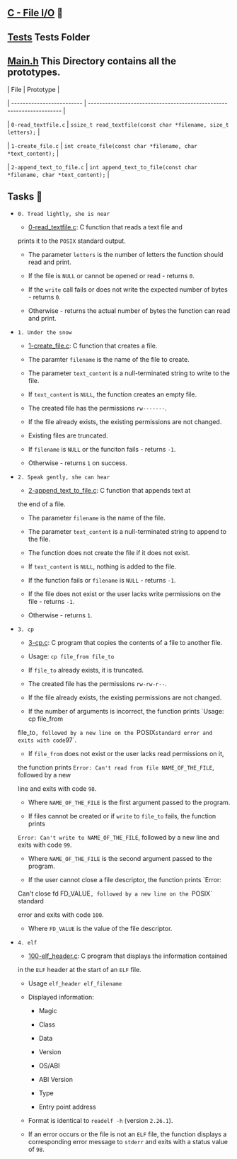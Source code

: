 ## [C - File I/O](0x15-file_io) :file_folder:

## [Tests](./tests) Tests Folder

## [Main.h](./main.h) This Directory contains all the prototypes. 



| File                      | Prototype                                                            |

| ------------------------- | -------------------------------------------------------------------- |

| `0-read_textfile.c`       | `ssize_t read_textfile(const char *filename, size_t letters);`       |

| `1-create_file.c`         | `int create_file(const char *filename, char *text_content);`         |

| `2-append_text_to_file.c` | `int append_text_to_file(const char *filename, char *text_content);` |



## Tasks :page_with_curl:



* `0. Tread lightly, she is near`

  * [0-read_textfile.c](./0-read_textfile.c): C function that reads a text file and

  prints it to the `POSIX` standard output.

  * The parameter `letters` is the number of letters the function should read and print.

  * If the file is `NULL` or cannot be opened or read - returns `0`.

  * If the `write` call fails or does not write the expected number of bytes - returns `0`.

  * Otherwise - returns the actual number of bytes the function can read and print.



* `1. Under the snow`

  * [1-create_file.c](./1-create_file.c): C function that creates a file.

  * The paramter `filename` is the name of the file to create.

  * The parameter `text_content` is a null-terminated string to write to the file.

  * If `text_content` is `NULL`, the function creates an empty file.

  * The created file has the permissions `rw-------`.

  * If the file already exists, the existing permissions are not changed.

  * Existing files are truncated.

  * If `filename` is `NULL` or the funciton fails - returns `-1`.

  * Otherwise - returns `1` on success.



* `2. Speak gently, she can hear`

  * [2-append_text_to_file.c](./2-append_text_to_file.c): C function that appends text at

  the end of a file.

  * The parameter `filename` is the name of the file.

  * The parameter `text_content` is a null-terminated string to append to the file.

  * The function does not create the file if it does not exist.

  * If `text_content` is `NULL`, nothing is added to the file.

  * If the function fails or `filename` is `NULL` - returns `-1`.

  * If the file does not exist or the user lacks write permissions on the file - returns `-1`.

  * Otherwise - returns `1`.



* `3. cp`

  * [3-cp.c](./3-cp.c): C program that copies the contents of a file to another file.

  * Usage: `cp file_from file_to`

  * If `file_to` already exists, it is truncated.

  * The created file has the permissions `rw-rw-r--`.

  * If the file already exists, the existing permissions are not changed.

  * If the number of arguments is incorrect, the function prints `Usage: cp file_from

  file_to`, followed by a new line on the `POSIX` standard error and exits with code `97`.

  * If `file_from` does not exist or the user lacks read permissions on it,

  the function prints `Error: Can't read from file NAME_OF_THE_FILE`, followed by a new

  line and exits with code `98`.

    * Where `NAME_OF_THE_FILE` is the first argument passed to the program.

  * If files cannot be created or if `write` to `file_to` fails, the function prints

  `Error: Can't write to NAME_OF_THE_FILE`, followed by a new line and exits with code `99`.

    * Where `NAME_OF_THE_FILE` is the second argument passed to the program.

  * If the user cannot close a file descriptor, the function prints `Error:

  Can't close fd FD_VALUE`, followed by a new line on the `POSIX` standard

  error and exits with code `100`.

    * Where `FD_VALUE` is the value of the file descriptor.



* `4. elf`

  * [100-elf_header.c](./100-elf_header.c): C program that displays the information contained

  in the `ELF` header at the start of an `ELF` file.

  * Usage `elf_header elf_filename`

  * Displayed information:

    * Magic

    * Class

    * Data

    * Version

    * OS/ABI

    * ABI Version

    * Type
    * Entry point address
  * Format is identical to `readelf -h` (version `2.26.1`).
  * If an error occurs or the file is not an `ELF` file, the function displays a 
corresponding error message to `stderr` and exits with a status value of `98`.
